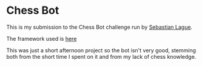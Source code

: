 # Chess Bot
This is my submission to the Chess Bot challenge run by [Sebastian Lague](https://www.youtube.com/@SebastianLague). 

The framework used is [here](https://github.com/SebLague/Chess-Challenge)

This was just a short afternoon project so the bot isn't very good, stemming both from the short time I spent on it and from my lack of chess knowledge. 
